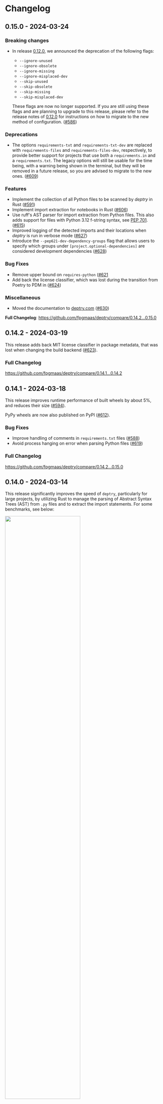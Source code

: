 # Changelog

## 0.15.0 - 2024-03-24

### Breaking changes

* In release [0.12.0](https://github.com/fpgmaas/deptry/releases/tag/0.12.0), we announced the deprecation of the following flags:
  * `--ignore-unused`
  * `--ignore-obsolete`
  * `--ignore-missing`
  * `--ignore-misplaced-dev`
  * `--skip-unused`
  * `--skip-obsolete`
  * `--skip-missing`
  * `--skip-misplaced-dev`

  These flags are now no longer supported. If you are still using these flags and are planning to upgrade to this release, please refer to the release notes of [0.12.0](https://github.com/fpgmaas/deptry/releases/tag/0.12.0) for instructions on how to migrate to the new method of configuration. ([#586](https://github.com/fpgmaas/deptry/pull/596))


### Deprecations

* The options `requirements-txt` and `requirements-txt-dev` are replaced with `requirements-files` and `requirements-files-dev`, respectively, to provide better support for projects that use both a `requirements.in` and a `requirements.txt`. The legacy options will still be usable for the time being, with a warning being shown in the terminal, but they will be removed in a future release, so you are advised to migrate to the new ones. ([#609](https://github.com/fpgmaas/deptry/pull/609))

### Features

* Implement the collection of all Python files to be scanned by *deptry* in Rust ([#591](https://github.com/fpgmaas/deptry/pull/591))
* Implement import extraction for notebooks in Rust ([#606](https://github.com/fpgmaas/deptry/pull/606))
* Use ruff's AST parser for import extraction from Python files. This also adds support for files with Python 3.12 f-string syntax, see [PEP 701](https://docs.python.org/3/whatsnew/3.12.html#pep-701-syntactic-formalization-of-f-strings). ([#615](https://github.com/fpgmaas/deptry/pull/615))
* Improved logging of the detected imports and their locations when *deptry* is run in verbose mode ([#627](https://github.com/fpgmaas/deptry/pull/627))
* Introduce the `--pep621-dev-dependency-groups` flag that allows users to specify which groups under `[project.optional-dependencies]` are considered development dependencies ([#628](https://github.com/fpgmaas/deptry/pull/628))

### Bug Fixes

* Remove upper bound on `requires-python` ([#621](https://github.com/fpgmaas/deptry/pull/621)
* Add back the license classifier, which was lost during the transition from Poetry to PDM in ([#624](https://github.com/fpgmaas/deptry/pull/624))

### Miscellaneous

* Moved the documentation to [deptry.com](https://deptry.com) ([#630](https://github.com/fpgmaas/deptry/pull/630))

**Full Changelog**: https://github.com/fpgmaas/deptry/compare/0.14.2...0.15.0


## 0.14.2 - 2024-03-19

This release adds back MIT license classifier in package metadata, that was lost when changing the build backend ([#623](https://github.com/fpgmaas/deptry/pull/623)).

### Full Changelog

https://github.com/fpgmaas/deptry/compare/0.14.1...0.14.2


## 0.14.1 - 2024-03-18

This release improves runtime performance of built wheels by about 5%, and reduces their size ([#594](https://github.com/fpgmaas/deptry/pull/594)).

PyPy wheels are now also published on PyPI ([#612](https://github.com/fpgmaas/deptry/pull/612)).

### Bug Fixes

* Improve handling of comments in `requirements.txt` files ([#588](https://github.com/fpgmaas/deptry/pull/588))
* Avoid process hanging on error when parsing Python files ([#619](https://github.com/fpgmaas/deptry/pull/619))

### Full Changelog

https://github.com/fpgmaas/deptry/compare/0.14.2...0.15.0


## 0.14.0 - 2024-03-14

This release significantly improves the speed of `deptry`, particularly for large projects, by utilizing Rust to manage the parsing of Abstract Syntax Trees (AST) from `.py` files and to extract the import statements. For some benchmarks, see below:

<img src="https://github.com/fpgmaas/deptry/assets/12008199/4f045622-7566-4cc3-a589-dbc6ea12ea5f" width="70%" />

Since the changes are all in the back-end, little has changed for the user other than the execution speed. The two minor notable changes are:

* Improved identification of `column` identifier in imports detection. Where earlier the column identifier for an imported module `foo` in the line `import foo` would be `0`, it now points to column `8`.

### Available wheels on PyPI

Where earlier releases published a single `.whl` file to PyPI, with the move to Rust we now build and publish wheels for a variety of platforms and architectures. More specifically, wheel files for the following combinations are now available on PyPI:

- Linux: ABI3 wheels for `x86_64` and `aarch64` architectures.
- Windows: ABI3 wheels for the `x64` architecture.
- macOS: ABI3 wheels for `x86_64` and `aarch64` (Apple Silicon) architectures.

Alongside the ABI3 wheels, we provide a source distribution (sdist) package.

### Full Changelog

https://github.com/fpgmaas/deptry/compare/0.13.0...0.14.0


## 0.13.0 - 2024-03-12

### Features

* _deptry_ will now report invalid configuration options defined in `pyproject.toml` ([#571](https://github.com/fpgmaas/deptry/pull/571))

### Bug Fixes

* Stricten URL detection to avoid flagging libraries like `httpx` as URLs ([#570](https://github.com/fpgmaas/deptry/pull/570))

### Full Changelog

https://github.com/fpgmaas/deptry/compare/0.12.0...0.13.0


## 0.12.0 - 2023-06-18

This release introduces a significant change to the command-line flags and configuration options to make use of the error codes introduced in release [0.10.0](https://github.com/fpgmaas/deptry/releases/tag/0.10.0).

| Code   | Issue                            |
|--------|----------------------------------|
| DEP001 | Missing dependency               |
| DEP002 | Unused/obsolete dependency       |
| DEP003 | Transitive dependency            |
| DEP004 | Misplaced development dependency |

### Features

* **Replaced --skip-unused, --skip-obsolete, --skip-missing, --skip-misplaced-dev flags**: We have replaced the currently existing flags with the more generalized `--ignore` flag. Now, instead of skipping types of checks, you can specify the exact error codes to ignore using the `--ignore` flag (e.g., `deptry . --ignore "DEP001,DEP002"` to ignore checking for missing and unused dependencies).

The changes are also reflected in `pyproject.toml`. For example,


```toml
[tool.deptry]
skip_missing = true
skip_unused = true
```

is superseded by

```toml
[tool.deptry]
ignore = ["DEP001", "DEP002"]
```

* **Replaced --ignore-unused, --ignore-obsolete, --ignore-missing, --ignore-misplaced-dev flags**: Previously, specific checks for spefific dependencies/modules could be ingored using the `--ignore-<code>` flags. We are replacing these flags with the more generalized `--per-rule-ignores` flag. This flag allows you to specify dependencies that should be ignored for specific error codes, offering granular control over which errors are ignored for which dependencies. For instance, `deptry . --per-rule-ignores DEP001=matplotlib,DEP002=pandas|numpy` means `DEP001` will be ignored for `matplotlib`, while `DEP002` will be ignored for both `pandas` and `numpy`.

The changes are also reflected in `pyproject.toml`. For example,

```toml
[tool.deptry]
ignore_missing = ["matplotlib"]
ignore_unused = ["pandas", "numpy"]
```

is superseded by

```toml
[tool.deptry.per_rule_ignores]
DEP001 = ["matplotlib"]
DEP002 = ["pandas", "numpy"]
```

Please note that while the legacy arguments are still functional as of Deptry 0.12.0, we do plan to remove them in a future 1.0.0 release.


* Consider all groups for dev dependencies ([#392](https://github.com/fpgmaas/deptry/pull/392))

### Bug Fixes

* Handle `SyntaxError` raised by `ast.parse` ([#426](https://github.com/fpgmaas/deptry/pull/426))

### Full Changelog

https://github.com/fpgmaas/deptry/compare/0.11.0...0.12.0


## 0.11.0 - 2023-05-10

### Deprecations

* `--skip-obsolete` CLI option and its `skip_obsolete` couterpart in `pyproject.toml` are being replaced with `--skip-unused` and `skip_unused`, respectively
* `--ignore-obsolete` CLI option and its `ignore_obsolete` counterpart in `pyproject.toml` are being replaced with `--ignore-unused` and `ignore_unused`, respectively

This is done to account for a wording change, as we are replacing "obsolete" with "unused", since it has a clearer meaning for users.

The legacy options will still be usable for the time being, with a warning being shown in the terminal, but they will be removed in a future release, so you are advised to migrate to the new ones.

### Features

* Add ability to pass multiple source directories ([#381](https://github.com/fpgmaas/deptry/pull/381))
* Replace the word `obsolete` with `unused` ([#373](https://github.com/fpgmaas/deptry/pull/373))

### Bug Fixes

* Load gitignore from where CLI is invoked ([#380](https://github.com/fpgmaas/deptry/pull/380))

### Full Changelog

https://github.com/fpgmaas/deptry/compare/0.10.1...0.11.0


## 0.10.1 - 2023-05-09

### Bug Fixes

* Fix terminal output when only a single file is scanned ([#372](https://github.com/fpgmaas/deptry/pull/372))
* Fix issue with `DEP004` being raised incorrectly when a dependency is defined both as a dev one and non-dev one ([#376](https://github.com/fpgmaas/deptry/pull/376))

### Full Changelog

[0.10.0...0.10.1](https://github.com/fpgmaas/deptry/compare/0.10.0...0.10.1)


## 0.10.0 - 2023-05-08

### Breaking Changes

Release `0.10.0` of deptry brings a significant improvement to the way in which issues are reported. Previously, issues were reported in a summarized format, making it difficult for users to pinpoint exactly where in the code the issue was occurring. This is resolved by https://github.com/fpgmaas/deptry/pull/357, which adds location information to the detected issues.

https://github.com/fpgmaas/deptry/pull/367 adds error codes to identify the different issue types:

| Code   | Issue                            |
|--------|----------------------------------|
| DEP001 | Missing dependency               |
| DEP002 | Obsolete dependency              |
| DEP003 | Transitive dependency            |
| DEP004 | Misplaced development dependency |

Here's an example of how issues are now reported in release 0.10.0:

```console
foo/bar.py:11:11: DEP002 'an_import' imported but missing from the dependencies
foo/bar.py:12:11: DEP002 'another_import' imported but missing from the dependencies
foo/baz.py:13:11: DEP003 'cfgv' imported but it is a transitive dependency
pyproject.toml: DEP001 'pandas' defined as a dependency but not used in the codebase
```

The json output generated by using the `-o` or `--json-output` is also modified to include the new error codes and location information:

```json
{
  "error": {
    "code": "DEP001",
    "message": "'seven' imported but missing from the dependency definitions"
  },
  "module": "seven",
  "location": {
    "file": "foo/bar.py",
    "line": 2,
    "column": 0
  }
}
```

### Features

* Add location to error reports by ([#357](https://github.com/fpgmaas/deptry/pull/357))
* Add colours to text output by ([#368](https://github.com/fpgmaas/deptry/pull/368))

### Full Changelog

[0.9.0...0.10.0](https://github.com/fpgmaas/deptry/compare/0.9.0...0.10.0)


## 0.9.0 - 2023-05-06

### Breaking Changes

#### Python 3.7 support dropped

Support for Python 3.7 has been dropped in https://github.com/fpgmaas/deptry/pull/352, given that it will reach end of life soon, and that PyPI stats show a really low usage of it. If you are using `deptry` on Python 3.7, consider upgrading to 3.8, or staying on `<0.9.0`.

#### Behaviour changes in package name guessing

In case packages don't provide the Python modules they expose, `deptry` tries to guess the package name by converting `-` to `_`, as a best effort, and warns about it in the logs. Before https://github.com/fpgmaas/deptry/pull/337, `deptry` always guessed the module name, regardless of if the package provided the necessary information or not. Now, it will only guess the module name if the package does not provide the information and no mapping has been provided using the new `--package-module-name-map` flag (or `package_module_name_map` option in `pyproject.toml`).

#### Handling modules without `__init__.py`

With https://github.com/fpgmaas/deptry/pull/285, `deptry` will now consider the following things as local modules:
- directories without `__init__.py` (and at least one Python file)
- single Python files

Previously, `deptry` only considered directories as local modules if an `__init__.py` was present, and did not account for cases where a single Python file could also be a local module, alongside directories.

### Features

* Drop support for Python 3.7 ([#352](https://github.com/fpgmaas/deptry/pull/352))
* Only try to guess module associated to a dependency as a fallback for when the package doesn't provide such information ([#337](https://github.com/fpgmaas/deptry/pull/337))
* Handle local modules without `__init__.py` ([#285](https://github.com/fpgmaas/deptry/pull/285))
* Ability to configure a map of package names to module names ([#333](https://github.com/fpgmaas/deptry/pull/333))

### Bug Fixes

* Replace 'PDM' with 'poetry' in log ([#294](https://github.com/fpgmaas/deptry/pull/294))
* Account for Windows in code and tests ([#343](https://github.com/fpgmaas/deptry/pull/343))

### Miscellaneous

* Run tests on macOS and Windows on CI ([#342](https://github.com/fpgmaas/deptry/pull/342))

### Full Changelog

[0.8.0...0.9.0](https://github.com/fpgmaas/deptry/compare/0.9.0...0.10.0)


## 0.8.0 - 2023-01-24

### Features

* Don't filter out `setuptools` ([#262](https://github.com/fpgmaas/deptry/pull/262))
* Use `sys.stdlib_module_names` to get stdlibs in Python >= 3.10 ([#275](https://github.com/fpgmaas/deptry/pull/275))

### Miscellaneous

* Drop `flake8` to only use `ruff` ([#268](https://github.com/fpgmaas/deptry/pull/268))
* Use more `ruff` rules and replace `pyupgrade` and `pygrep-hooks` usages ([#276](https://github.com/fpgmaas/deptry/pull/276))

### Full Changelog

[0.7.1...0.8.0](https://github.com/fpgmaas/deptry/compare/0.7.1...0.8.0)


## 0.7.1 - 2023-01-07

### Features

* Exclude files from `.gitignore` [#248](https://github.com/fpgmaas/deptry/pull/248))
* Add support for known first party modules [#257](https://github.com/fpgmaas/deptry/pull/257))

### Full Changelog

[0.7.0...0.7.1](https://github.com/fpgmaas/deptry/compare/0.7.0...0.7.1)


## 0.7.0 - 2022-12-27

### Breaking Changes

Previously,  `deptry` always searched for a `pyproject.toml` file in the root directory passed as a positional argument to the `deptry` command. Since this is not in line with what most other tools in the ecosystem do, this is changed in release `0.7.0`.

In previous releases, when running:

```shell
deptry src
```

`deptry` would search for both a `pyproject.toml` and for Python files to scan in the `src` directory.

Since this release, when running:

```shell
deptry src
```

`deptry` will search for `pyproject.toml` in the location it is run from, and for Python files to scan in the `src` directory.

The downside of the changes outlined above, is that this could break some projects that did explicitly want to find `pyproject.toml` in a directory other than the positional argument specified as `root`. For this purpose, release `0.7.0` adds a `--config` argument that can be used to explicitly pass the location of `pyproject.toml`.

### Features

* Separate `pyproject.toml` location from `root` argument ([#244](https://github.com/fpgmaas/deptry/pull/244))
* Expose and handle `--config` argument ([#245](https://github.com/fpgmaas/deptry/pull/245))

### Miscellaneous

* Only load local modules once by ([#242](https://github.com/fpgmaas/deptry/pull/242))
* More efficient Python files retrieval ([#243](https://github.com/fpgmaas/deptry/pull/243))

### Full Changelog

[0.6.6...0.7.0](https://github.com/fpgmaas/deptry/compare/0.6.6...0.7.0)


## 0.6.6 - 2022-11-22

### Features

* Add .direnv to default exclude argument ([#197](https://github.com/fpgmaas/deptry/pull/197))
* Add logic to `NotebookImportExtractor` to guess the encoding on initial `UnicodeDecodeError` ([#216](https://github.com/fpgmaas/deptry/pull/216))

### Miscellaneous

* Decrease lower bound of `chardet` dependency to `4.0.0` ([#205](https://github.com/fpgmaas/deptry/pull/205))

### Full Changelog

[0.6.5...0.6.6](https://github.com/fpgmaas/deptry/compare/0.6.5...0.6.6)


## 0.6.5 - 2022-11-14

No user facing change.

### Full Changelog

[0.6.4...0.6.5](https://github.com/fpgmaas/deptry/compare/0.6.4...0.6.5)


## 0.6.4 - 2022-11-09

### Features

* Add support for PEP 621 ([#166](https://github.com/fpgmaas/deptry/pull/166))

### Bug Fixes

* Remove obsolete duplicated local import detection ([#172](https://github.com/fpgmaas/deptry/pull/172))

### Full Changelog

[0.6.3...0.6.4](https://github.com/fpgmaas/deptry/compare/0.6.3...0.6.4)


## 0.6.3 - 2022-10-23

### Features

* Add hook for usage with `pre-commit` ([#157](https://github.com/fpgmaas/deptry/pull/157))

### Full Changelog

[0.6.2...0.6.3](https://github.com/fpgmaas/deptry/compare/0.6.2...0.6.3)


## 0.6.2 - 2022-10-22

### Bug Fixes

* Solve issue with importing from local files ([#163](https://github.com/fpgmaas/deptry/pull/163))

### Full Changelog

[0.6.1...0.6.2](https://github.com/fpgmaas/deptry/compare/0.6.1...0.6.2)


## 0.6.1 - 2022-10-08

### Features

* Add support for PEP621 with PDM ([#155](https://github.com/fpgmaas/deptry/pull/155))

### Full Changelog

[0.5.13...0.6.1](https://github.com/fpgmaas/deptry/compare/0.5.13...0.6.1)


## 0.5.13 - 2022-10-02

### Features

* Add support for Python 3.11 ([#152](https://github.com/fpgmaas/deptry/pull/152))

### Full Changelog

[0.5.12...0.5.13](https://github.com/fpgmaas/deptry/compare/0.5.12...0.5.13)


## 0.5.12 - 2022-10-01

### Features

* Accept multiple `requirements.txt` ([#141](https://github.com/fpgmaas/deptry/pull/141))

### Full Changelog

[0.5.11...0.5.12](https://github.com/fpgmaas/deptry/compare/0.5.11...0.5.12)


## 0.5.11 - 2022-09-30

### Miscellaneous

* Remove dependency on `isort` ([#140](https://github.com/fpgmaas/deptry/pull/140))

### Full Changelog

[0.5.10...0.5.11](https://github.com/fpgmaas/deptry/compare/0.5.10...0.5.11)


## 0.5.10 - 2022-09-27

No user facing change.

### Full Changelog

[0.5.9...0.5.10](https://github.com/fpgmaas/deptry/compare/0.5.9...0.5.10)


## 0.5.9 - 2022-09-26

### Bug Fixes

* Fix issue with logging if no `[tool.deptry]` section was found in `pyproject.toml` ([#134](https://github.com/fpgmaas/deptry/pull/134))

### Full Changelog

[0.5.8...0.5.9](https://github.com/fpgmaas/deptry/compare/0.5.8...0.5.9)


## 0.5.8 - 2022-09-26

No user facing change.

### Full Changelog

[0.5.7...0.5.8](https://github.com/fpgmaas/deptry/compare/0.5.7...0.5.8)


## 0.5.7 - 2022-09-24

### Features

* Add option to write output to JSON file ([#125](https://github.com/fpgmaas/deptry/pull/125))

### Full Changelog

[0.5.6...0.5.7](https://github.com/fpgmaas/deptry/compare/0.5.6...0.5.7)


## 0.5.6 - 2022-09-22

### Miscellaneous

* Replace `toml` with `tomli`/`tomllib` for parsing TOML ([#123](https://github.com/fpgmaas/deptry/pull/123))

### Full Changelog

[0.5.5...0.5.6](https://github.com/fpgmaas/deptry/compare/0.5.5...0.5.6)


## 0.5.5 - 2022-09-20

### Miscellaneous

* Rename `DIRECTORY` argument to `ROOT` ([#121](https://github.com/fpgmaas/deptry/pull/121))

### Full Changelog

[0.5.4...0.5.5](https://github.com/fpgmaas/deptry/compare/0.5.4...0.5.5)


## 0.5.4 - 2022-09-19

### Miscellaneous

* Add a summary line to the logging ([#120](https://github.com/fpgmaas/deptry/pull/120))

### Full Changelog

[0.5.3...0.5.4](https://github.com/fpgmaas/deptry/compare/0.5.3...0.5.4)


## 0.5.3 - 2022-09-18

### Miscellaneous

* Set Python version upper range to `<4.0` ([#117](https://github.com/fpgmaas/deptry/pull/117))

### Full Changelog

[0.5.2...0.5.3](https://github.com/fpgmaas/deptry/compare/0.5.2...0.5.3)


## 0.5.2 - 2022-09-18

### Features

* Extract top level module names from `RECORD` ([#116](https://github.com/fpgmaas/deptry/pull/116))

### Full Changelog

[0.5.1...0.5.2](https://github.com/fpgmaas/deptry/compare/0.5.1...0.5.2)


## 0.5.1 - 2022-09-18

### Features

* Parse `egg=...` in urls for `requirements.txt` ([#115](https://github.com/fpgmaas/deptry/pull/115))

### Full Changelog

[0.5.0...0.5.1](https://github.com/fpgmaas/deptry/compare/0.5.0...0.5.1)


## 0.5.0 - 2022-09-17

### Features

* Support regexes for file exclusions ([#111](https://github.com/fpgmaas/deptry/pull/111))

### Full Changelog

[0.4.7...0.5.0](https://github.com/fpgmaas/deptry/compare/0.4.7...0.5.0)


## 0.4.7 - 2022-09-15

### Miscellaneous

* Only decode files if initial decoding failed ([#105](https://github.com/fpgmaas/deptry/pull/105))

### Full Changelog

[0.4.6...0.4.7](https://github.com/fpgmaas/deptry/compare/0.4.6...0.4.7)


## 0.4.6 - 2022-09-14

### Features

* Detect file encoding with `chardet` before parsing Python files ([#103](https://github.com/fpgmaas/deptry/pull/103))

### Full Changelog

[0.4.5...0.4.6](https://github.com/fpgmaas/deptry/compare/0.4.5...0.4.6)


## 0.4.5 - 2022-09-13

No user facing change.

### Full Changelog

[0.4.4...0.4.5](https://github.com/fpgmaas/deptry/compare/0.4.4...0.4.5)


## 0.4.4 - 2022-09-13

### Features

* Add support for reading dependencies form urls in `requirements.txt` ([#100](https://github.com/fpgmaas/deptry/pull/100))

### Full Changelog

[0.4.3...0.4.4](https://github.com/fpgmaas/deptry/compare/0.4.3...0.4.4)


## 0.4.3 - 2022-09-13

### Bug Fixes

* Solve an issue where missing dev dependencies were added to the list as `None` ([#99](https://github.com/fpgmaas/deptry/pull/99))

### Full Changelog

[0.4.2...0.4.3](https://github.com/fpgmaas/deptry/compare/0.4.2...0.4.3)


## 0.4.2 - 2022-09-12

### Features

* Add a warning to not install `deptry` globally, but within virtual environment ([#]())

### Bug Fixes

* Fix an issue with `requirements.txt` not being found if not in root dir ([#94](https://github.com/fpgmaas/deptry/pull/94))

### Full Changelog

[0.4.1...0.4.2](https://github.com/fpgmaas/deptry/compare/0.4.1...0.4.2)


## 0.4.1 - 2022-09-11

### Features

* Ignore `setuptools` and `setup.py` by default ([#88](https://github.com/fpgmaas/deptry/pull/88))

### Full Changelog

[0.4.0...0.4.1](https://github.com/fpgmaas/deptry/compare/0.4.0...0.4.1)


## 0.4.0 - 2022-09-11

### Features

* Add support for `requirements.txt` ([#87](https://github.com/fpgmaas/deptry/pull/87))

### Full Changelog

[0.3.2...0.4.0](https://github.com/fpgmaas/deptry/compare/0.3.2...0.4.0)


## 0.3.2 - 2022-09-10

No user facing change.

### Full Changelog

[0.3.1...0.3.2](https://github.com/fpgmaas/deptry/compare/0.3.1...0.3.2)


## 0.3.1 - 2022-09-10

### Features

* Use commas to separate items in CLI arguments ([#87](https://github.com/fpgmaas/deptry/pull/87))

### Full Changelog

[0.2.16...0.3.1](https://github.com/fpgmaas/deptry/compare/0.2.16...0.3.1)


## 0.2.17 - 2022-09-10

### Features

* Add `--extend-exclude` option ([#76](https://github.com/fpgmaas/deptry/pull/76))

### Full Changelog

[0.2.16...0.2.17](https://github.com/fpgmaas/deptry/compare/0.2.16...0.2.17)


## 0.2.16 - 2022-09-09

No user facing change.

### Full Changelog

[0.2.15...0.2.16](https://github.com/fpgmaas/deptry/compare/0.2.15...0.2.16)


## 0.2.15 - 2022-09-09

### Features

* Guess top level name of modules by replacing `-` with `_` ([#73](https://github.com/fpgmaas/deptry/pull/73))

### Full Changelog

[0.2.14...0.2.15](https://github.com/fpgmaas/deptry/compare/0.2.14...0.2.15)


## 0.2.14 - 2022-09-09

### Features

* Handle conditional dependencies ([#65](https://github.com/fpgmaas/deptry/pull/65))

### Miscellaneous

* Decrease lower bound of `click` dependency to `8.0.0` ([#205](https://github.com/fpgmaas/deptry/pull/205))

### Full Changelog

[0.2.13...0.2.14](https://github.com/fpgmaas/deptry/compare/0.2.13...0.2.14)


## 0.2.13 - 2022-09-09

No user facing change.

### Full Changelog

[0.2.12...0.2.13](https://github.com/fpgmaas/deptry/compare/0.2.12...0.2.13)


## 0.2.12 - 2022-09-09

No user facing change.

### Full Changelog

[0.2.11...0.2.12](https://github.com/fpgmaas/deptry/compare/0.2.11...0.2.12)


## 0.2.11 - 2022-09-09

No user facing change.

### Full Changelog

[0.2.10...0.2.11](https://github.com/fpgmaas/deptry/compare/0.2.10...0.2.11)


## 0.2.10 - 2022-09-08

No user facing change.

### Full Changelog

[0.2.9...0.2.10](https://github.com/fpgmaas/deptry/compare/0.2.9...0.2.10)


## 0.2.9 - 2022-09-08

### Bug Fixes

* Fix issue with relative imports ([#54](https://github.com/fpgmaas/deptry/pull/54))

### Full Changelog

[0.2.8...0.2.9](https://github.com/fpgmaas/deptry/compare/0.2.8...0.2.9)


## 0.2.8 - 2022-09-08

### Features

* Add check for misplaced development dependencies ([#51](https://github.com/fpgmaas/deptry/pull/51))

### Full Changelog

[0.2.7...0.2.8](https://github.com/fpgmaas/deptry/compare/0.2.7...0.2.8)


## 0.2.7 - 2022-09-07

No user facing change.

### Full Changelog

[0.2.6...0.2.7](https://github.com/fpgmaas/deptry/compare/0.2.6...0.2.7)


## 0.2.6 - 2022-09-07

### Features

* Add `--version` argument to the CLI to display `deptry`'s version ([#47](https://github.com/fpgmaas/deptry/pull/47))

### Full Changelog

[0.2.5...0.2.6](https://github.com/fpgmaas/deptry/compare/0.2.5...0.2.6)


## 0.2.5 - 2022-09-07

### Features

* Add check for missing and transitive dependencies ([#43](https://github.com/fpgmaas/deptry/pull/43))

### Full Changelog

[0.2.3...0.2.5](https://github.com/fpgmaas/deptry/compare/0.2.3...0.2.5)


## 0.2.3 - 2022-09-06

No user facing change.

### Full Changelog

[0.2.2...0.2.3](https://github.com/fpgmaas/deptry/compare/0.2.2...0.2.3)


## 0.2.2 - 2022-09-06

### Full Changelog

[0.2.1...0.2.2](https://github.com/fpgmaas/deptry/compare/0.2.1...0.2.2)


## 0.2.1 - 2022-09-05

### Full Changelog

[0.2.0...0.2.1](https://github.com/fpgmaas/deptry/compare/0.2.0...0.2.1)


## 0.2.0 - 2022-09-05

### Features

* Add support for Python 3.7 ([#27](https://github.com/fpgmaas/deptry/pull/27))

### Full Changelog

[0.1.5...0.2.0](https://github.com/fpgmaas/deptry/compare/0.1.5...0.2.0)


## 0.1.5 - 2022-09-04

### Miscellaneous

* Improve logging statements ([#25](https://github.com/fpgmaas/deptry/pull/25))

### Full Changelog

[0.1.4...0.1.5](https://github.com/fpgmaas/deptry/compare/0.1.4...0.1.5)


## 0.1.4 - 2022-09-04

### Miscellaneous

* Improve logging when package name is not found ([#25](https://github.com/fpgmaas/deptry/pull/25))

### Full Changelog

[0.1.3...0.1.4](https://github.com/fpgmaas/deptry/compare/0.1.3...0.1.4)


## 0.1.3 - 2022-09-04

### Features

* Parse imports within `if`/`else` statements ([#23](https://github.com/fpgmaas/deptry/pull/23))

### Full Changelog

[0.1.2...0.1.3](https://github.com/fpgmaas/deptry/compare/0.1.2...0.1.3)


## 0.1.2 - 2022-09-04

No use facing change.

### Full Changelog

[0.1.1...0.1.2](https://github.com/fpgmaas/deptry/compare/0.1.1...0.1.2)


## 0.1.1 - 2022-09-04

### Features

* Replace `deptry check` command with `deptry` ([#21](https://github.com/fpgmaas/deptry/pull/21))

### Full Changelog

[0.0.4...0.1.1](https://github.com/fpgmaas/deptry/compare/0.0.4...0.1.1)


## 0.0.4 - 2022-09-03

### Features

* Add ability to specify the root directory ([#13](https://github.com/fpgmaas/deptry/pull/13))

### Full Changelog

[0.0.3...0.0.4](https://github.com/fpgmaas/deptry/compare/0.0.3...0.0.4)


## 0.0.3 - 2022-09-03

### Features

* Add support for Jupyter Notebooks ([#11](https://github.com/fpgmaas/deptry/pull/11))

### Full Changelog

[0.0.2...0.0.3](https://github.com/fpgmaas/deptry/compare/0.0.2...0.0.3)


## 0.0.2 - 2022-09-02

### Features

* Add mapping for common packages without metadata ([#1](https://github.com/fpgmaas/deptry/pull/1))

### Full Changelog

[0.0.1...0.0.2](https://github.com/fpgmaas/deptry/compare/0.0.1...0.0.2)


## 0.0.1 - 2022-09-02

Initial release
